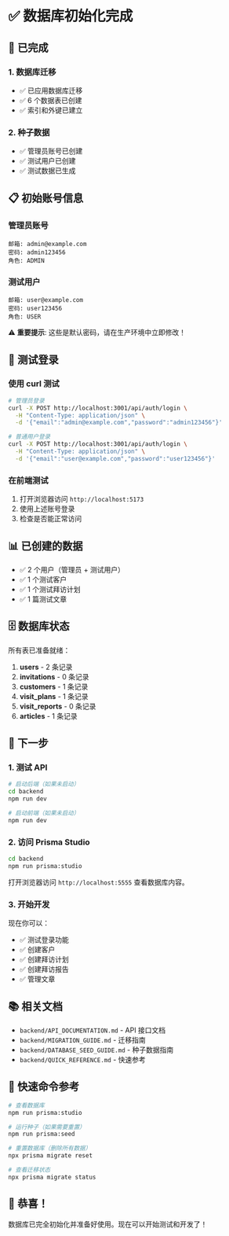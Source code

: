 # ✅ 数据库初始化完成

## 🎉 已完成

### 1. 数据库迁移
- ✅ 已应用数据库迁移
- ✅ 6 个数据表已创建
- ✅ 索引和外键已建立

### 2. 种子数据
- ✅ 管理员账号已创建
- ✅ 测试用户已创建
- ✅ 测试数据已生成

## 📋 初始账号信息

### 管理员账号
```
邮箱: admin@example.com
密码: admin123456
角色: ADMIN
```

### 测试用户
```
邮箱: user@example.com
密码: user123456
角色: USER
```

⚠️ **重要提示**: 这些是默认密码，请在生产环境中立即修改！

## 🔐 测试登录

### 使用 curl 测试

```bash
# 管理员登录
curl -X POST http://localhost:3001/api/auth/login \
  -H "Content-Type: application/json" \
  -d '{"email":"admin@example.com","password":"admin123456"}'

# 普通用户登录
curl -X POST http://localhost:3001/api/auth/login \
  -H "Content-Type: application/json" \
  -d '{"email":"user@example.com","password":"user123456"}'
```

### 在前端测试

1. 打开浏览器访问 `http://localhost:5173`
2. 使用上述账号登录
3. 检查是否能正常访问

## 📊 已创建的数据

- ✅ 2 个用户（管理员 + 测试用户）
- ✅ 1 个测试客户
- ✅ 1 个测试拜访计划
- ✅ 1 篇测试文章

## 🗄️ 数据库状态

所有表已准备就绪：

1. **users** - 2 条记录
2. **invitations** - 0 条记录
3. **customers** - 1 条记录
4. **visit_plans** - 1 条记录
5. **visit_reports** - 0 条记录
6. **articles** - 1 条记录

## 🚀 下一步

### 1. 测试 API

```bash
# 启动后端（如果未启动）
cd backend
npm run dev

# 启动前端（如果未启动）
npm run dev
```

### 2. 访问 Prisma Studio

```bash
cd backend
npm run prisma:studio
```

打开浏览器访问 `http://localhost:5555` 查看数据库内容。

### 3. 开始开发

现在你可以：
- ✅ 测试登录功能
- ✅ 创建客户
- ✅ 创建拜访计划
- ✅ 创建拜访报告
- ✅ 管理文章

## 📚 相关文档

- `backend/API_DOCUMENTATION.md` - API 接口文档
- `backend/MIGRATION_GUIDE.md` - 迁移指南
- `backend/DATABASE_SEED_GUIDE.md` - 种子数据指南
- `backend/QUICK_REFERENCE.md` - 快速参考

## 🎯 快速命令参考

```bash
# 查看数据库
npm run prisma:studio

# 运行种子（如果需要重置）
npm run prisma:seed

# 重置数据库（删除所有数据）
npx prisma migrate reset

# 查看迁移状态
npx prisma migrate status
```

## 🎉 恭喜！

数据库已完全初始化并准备好使用。现在可以开始测试和开发了！

